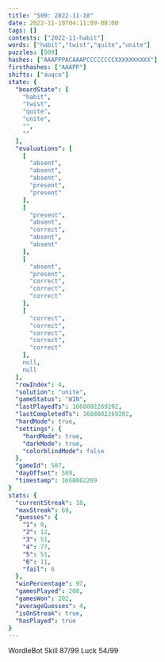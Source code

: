 ```yaml
---
title: "509: 2022-11-10"
date: 2022-11-10T04:11:09-08:00
tags: []
contests: ["2022-11-habit"]
words: ["habit","twist","quite","unite"]
puzzles: [509]
hashes: ["AAAPPPACAAAPCCCCCCCCXXXXXXXXXX"]
firsthashes: ["AAAPP"]
shifts: ["auqco"]
state: {
  "boardState": [
    "habit",
    "twist",
    "quite",
    "unite",
    "",
    ""
  ],
  "evaluations": [
    [
      "absent",
      "absent",
      "absent",
      "present",
      "present"
    ],
    [
      "present",
      "absent",
      "correct",
      "absent",
      "absent"
    ],
    [
      "absent",
      "present",
      "correct",
      "correct",
      "correct"
    ],
    [
      "correct",
      "correct",
      "correct",
      "correct",
      "correct"
    ],
    null,
    null
  ],
  "rowIndex": 4,
  "solution": "unite",
  "gameStatus": "WIN",
  "lastPlayedTs": 1668082269202,
  "lastCompletedTs": 1668082269202,
  "hardMode": true,
  "settings": {
    "hardMode": true,
    "darkMode": true,
    "colorblindMode": false
  },
  "gameId": 507,
  "dayOffset": 509,
  "timestamp": 1668082269
}
stats: {
  "currentStreak": 18,
  "maxStreak": 69,
  "guesses": {
    "1": 0,
    "2": 12,
    "3": 51,
    "4": 77,
    "5": 51,
    "6": 11,
    "fail": 6
  },
  "winPercentage": 97,
  "gamesPlayed": 208,
  "gamesWon": 202,
  "averageGuesses": 4,
  "isOnStreak": true,
  "hasPlayed": true
}
---
```

<!-- more -->
WordleBot
Skill 87/99
Luck 54/99
